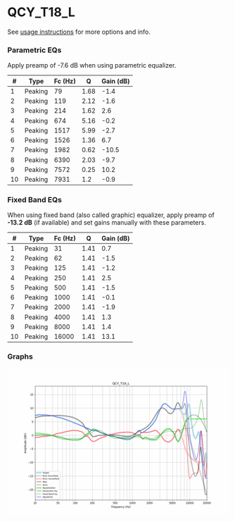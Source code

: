 # QCY_T18_L
See [usage instructions](https://github.com/jaakkopasanen/AutoEq#usage) for more options and info.

### Parametric EQs
Apply preamp of -7.6 dB when using parametric equalizer.

|   # | Type    |   Fc (Hz) |    Q |   Gain (dB) |
|-----|---------|-----------|------|-------------|
|   1 | Peaking |        79 | 1.68 |        -1.4 |
|   2 | Peaking |       119 | 2.12 |        -1.6 |
|   3 | Peaking |       214 | 1.62 |         2.6 |
|   4 | Peaking |       674 | 5.16 |        -0.2 |
|   5 | Peaking |      1517 | 5.99 |        -2.7 |
|   6 | Peaking |      1526 | 1.36 |         6.7 |
|   7 | Peaking |      1982 | 0.62 |       -10.5 |
|   8 | Peaking |      6390 | 2.03 |        -9.7 |
|   9 | Peaking |      7572 | 0.25 |        10.2 |
|  10 | Peaking |      7931 | 1.2  |        -0.9 |

### Fixed Band EQs
When using fixed band (also called graphic) equalizer, apply preamp of **-13.2 dB** (if available) and set gains manually with these parameters.

|   # | Type    |   Fc (Hz) |    Q |   Gain (dB) |
|-----|---------|-----------|------|-------------|
|   1 | Peaking |        31 | 1.41 |         0.7 |
|   2 | Peaking |        62 | 1.41 |        -1.5 |
|   3 | Peaking |       125 | 1.41 |        -1.2 |
|   4 | Peaking |       250 | 1.41 |         2.5 |
|   5 | Peaking |       500 | 1.41 |        -1.5 |
|   6 | Peaking |      1000 | 1.41 |        -0.1 |
|   7 | Peaking |      2000 | 1.41 |        -1.9 |
|   8 | Peaking |      4000 | 1.41 |         1.3 |
|   9 | Peaking |      8000 | 1.41 |         1.4 |
|  10 | Peaking |     16000 | 1.41 |        13.1 |

### Graphs
![](./QCY_T18_L.png)
